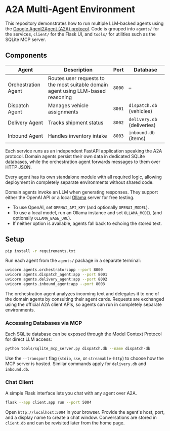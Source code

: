 # A2A Multi-Agent Environment

This repository demonstrates how to run multiple LLM-backed agents using the [Google Agent2Agent (A2A) protocol](https://github.com/a2aproject/A2A). Code is grouped into `agents/` for the services, `client/` for the Flask UI, and `tools/` for utilities such as the SQLite MCP server.

## Components

| Agent | Description | Port | Database |
|-------|-------------|------|----------|
| Orchestration Agent | Routes user requests to the most suitable domain agent using LLM-based reasoning | `8000` | – |
| Dispatch Agent | Manages vehicle assignments | `8001` | `dispatch.db` (vehicles) |
| Delivery Agent | Tracks shipment status | `8002` | `delivery.db` (deliveries) |
| Inbound Agent | Handles inventory intake | `8003` | `inbound.db` (items) |

Each service runs as an independent FastAPI application speaking the A2A protocol. Domain agents persist their own data in dedicated SQLite databases, while the orchestration agent forwards messages to them over HTTP JSON.

Every agent has its own standalone module with all required logic, allowing deployment in completely separate environments without shared code.

Domain agents invoke an LLM when generating responses. They support either the OpenAI API or a local [Ollama](https://ollama.com/) server for free testing.

- To use OpenAI, set `OPENAI_API_KEY` (and optionally `OPENAI_MODEL`).
- To use a local model, run an Ollama instance and set `OLLAMA_MODEL` (and optionally `OLLAMA_BASE_URL`).
- If neither option is available, agents fall back to echoing the stored text.

## Setup

```bash
pip install -r requirements.txt
```

Run each agent from the `agents/` package in a separate terminal:

```bash
uvicorn agents.orchestrator:app --port 8000
uvicorn agents.dispatch_agent:app --port 8001
uvicorn agents.delivery_agent:app --port 8002
uvicorn agents.inbound_agent:app --port 8003
```

The orchestration agent analyzes incoming text and delegates it to one of the
domain agents by consulting their agent cards. Requests are exchanged using
the official A2A client APIs, so agents can run in completely separate
environments.

### Accessing Databases via MCP

Each SQLite database can be exposed through the Model Context Protocol for direct LLM access:

```bash
python tools/sqlite_mcp_server.py dispatch.db --name dispatch-db
```

Use the `--transport` flag (`stdio`, `sse`, or `streamable-http`) to choose how the MCP server is hosted. Similar commands apply for `delivery.db` and `inbound.db`.

### Chat Client

A simple Flask interface lets you chat with any agent over A2A.

```bash
flask --app client.app run --port 5004
```

Open `http://localhost:5004` in your browser. Provide the agent's host, port, and a
display name to create a chat window. Conversations are stored in `client.db` and
can be revisited later from the home page.
